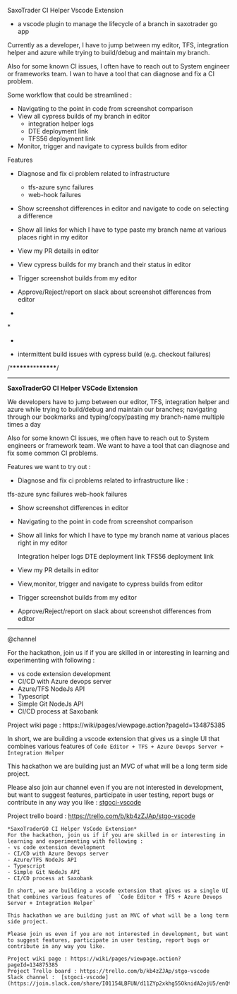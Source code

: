 SaxoTrader CI Helper Vscode Extension

- a vscode plugin to manage the lifecycle of a branch in saxotrader go app

Currently as a developer, I have to jump between my editor, TFS, integration helper and azure while trying to build/debug and maintain my branch.

Also for some known CI issues, I often have to reach out to System engineer or frameworks team. I wan to have a tool that can diagnose and fix a CI problem.

Some workflow that could be streamlined :

- Navigating to the point in code from screenshot comparison
- View all cypress builds of my branch in editor
  - integration helper logs
  - DTE deployment link
  - TFS56 deployment link
- Monitor, trigger and navigate to cypress builds from editor

Features

- Diagnose and fix ci problem related to infrastructure

  - tfs-azure sync failures
  - web-hook failures

- Show screenshot differences in editor and navigate to code on selecting a difference

- Show all links for which I have to type paste my branch name at various places right in my editor

- View my PR details in editor

- View cypress builds for my branch and their status in editor

- Trigger screenshot builds from my editor

- Approve/Reject/report on slack about screenshot differences from editor

-

\*

-

- intermittent build issues with cypress build (e.g. checkout failures)

/\***\*\*\*\*\***\*\*\***\*\*\*\*\***/

---

**SaxoTraderGO CI Helper VSCode Extension**

We developers have to jump between our editor, TFS, integration helper and azure while trying to build/debug and maintain our branches; navigating through our bookmarks and typing/copy/pasting my branch-name multiple times a day

Also for some known CI issues, we often have to reach out to System engineers or framework team. We want to have a tool that can diagnose and fix some common CI problems.

Features we want to try out :

- Diagnose and fix ci problems related to infrastructure like :

tfs-azure sync failures
web-hook failures

- Show screenshot differences in editor

- Navigating to the point in code from screenshot comparison

- Show all links for which I have to type my branch name at various places right in my editor

  Integration helper logs
  DTE deployment link
  TFS56 deployment link

- View my PR details in editor

- View,monitor, trigger and navigate to cypress builds from editor

- Trigger screenshot builds from my editor

- Approve/Reject/report on slack about screenshot differences from editor

---

@channel

For the hackathon, join us if if you are skilled in or interesting in learning and experimenting with following :

- vs code extension development
- CI/CD with Azure devops server
- Azure/TFS NodeJs API
- Typescript
- Simple Git NodeJs API
- CI/CD process at Saxobank

Project wiki page : https://wiki/pages/viewpage.action?pageId=134875385

In short, we are building a vscode extension that gives us a single UI that combines various features of `Code Editor + TFS + Azure Devops Server + Integration Helper`

This hackathon we are building just an MVC of what will be a long term side project.

Please also join aur channel even if you are not interested in development, but want to suggest features, participate in user testing, report bugs or contribute in any way you like : [stgoci-vscode](https://join.slack.com/share/I01154LBFUN/d11ZYp2xkhg55OknidA2ojU5/enQtMTAzOTE1NjM4OTk3NC1hOTk3NjkxZGZiYzQwN2U1ODE2NjI0ZDIyNjY5OTM2YTQzN2FmNGQ3NjdjOGI3NzM3MTUxMDk5NGU3NjdkZTVl)

Project trello board : https://trello.com/b/kb4zZJAp/stgo-vscode

```
*SaxoTraderGO CI Helper VsCode Extension*
For the hackathon, join us if if you are skilled in or interesting in learning and experimenting with following :
- vs code extension development
- CI/CD with Azure Devops server
- Azure/TFS NodeJs API
- Typescript
- Simple Git NodeJs API
- CI/CD process at Saxobank

In short, we are building a vscode extension that gives us a single UI that combines various features of  `Code Editor + TFS + Azure Devops Server + Integration Helper`

This hackathon we are building just an MVC of what will be a long term side project.

Please join us even if you are not interested in development, but want to suggest features, participate in user testing, report bugs or contribute in any way you like.

Project wiki page : https://wiki/pages/viewpage.action?pageId=134875385
Project Trello board : https://trello.com/b/kb4zZJAp/stgo-vscode
Slack channel :  [stgoci-vscode](https://join.slack.com/share/I01154LBFUN/d11ZYp2xkhg55OknidA2ojU5/enQtMTAzOTE1NjM4OTk3NC1hOTk3NjkxZGZiYzQwN2U1ODE2NjI0ZDIyNjY5OTM2YTQzN2FmNGQ3NjdjOGI3NzM3MTUxMDk5NGU3NjdkZTVl)
```
